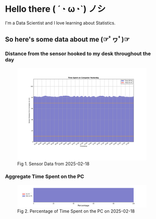 
# Hello there ( ´◔ ω◔`) ノシ

I'm a Data Scientist and I love learning about Statistics.

## So here's some data about me (☞ﾟヮﾟ)☞


### Distance from the sensor hooked to my desk throughout the day
<figure>
  <picture>
    <source media="(prefers-color-scheme: dark)" srcset="Pi/readme/graphs/lineplot/dark-plot-2025-02-18.png">
    <source media="(prefers-color-scheme: light)" srcset="Pi/readme/graphs/lineplot/light-plot-2025-02-18.png">
    <img alt="Shows a black logo in light color mode and a white one in dark color mode." src="Pi/readme/graphs/lineplot/light-plot-2025-02-18.png">
  </picture>
  <figcaption>Fig 1. Sensor Data from 2025-02-18</figcaption>
</figure>



### Aggregate Time Spent on the PC
<figure>
  <picture>
    <source media="(prefers-color-scheme: dark)" srcset="Pi/readme/graphs/barplot/dark-plot-2025-02-18.png">
    <source media="(prefers-color-scheme: light)" srcset="Pi/readme/graphs/barplot/light-plot-2025-02-18.png">
    <img alt="Shows a black logo in light color mode and a white one in dark color mode." src="Pi/readme/graphs/barplot/light-plot-2025-02-18.png">
  </picture>
  <figcaption>Fig 2. Percentage of Time Spent on the PC on 2025-02-18</figcaption>
</figure>
